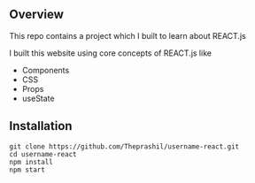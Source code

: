 ## Overview

This repo contains a project which I built to learn about REACT.js

I built this website using core concepts of REACT.js like

- Components
- CSS
- Props
- useState

## Installation

```
git clone https://github.com/Theprashil/username-react.git
cd username-react
npm install
npm start
```
